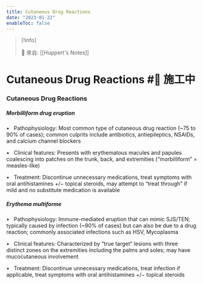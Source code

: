 ```yaml
---
title: Cutaneous Drug Reactions
date: "2023-01-22"
enableToc: false
---
```


> [!info]
>
> 🌱 來自: [[Huppert's Notes]]

# Cutaneous Drug Reactions #🚧 施工中

### Cutaneous Drug Reactions

##### Morbilliform drug eruption

•   Pathophysiology: Most common type of cutaneous drug reaction (~75 to 90% of cases); common culprits include antibiotics, antiepileptics, NSAIDs, and calcium channel blockers

•   Clinical features: Presents with erythematous macules and papules coalescing into patches on the trunk, back, and extremities (“morbilliform” = measles-like)

•   Treatment: Discontinue unnecessary medications, treat symptoms with oral antihistamines \+/− topical steroids, may attempt to “treat through” if mild and no substitute medication is available

##### Erythema multiforme

•   Pathophysiology: Immune-mediated eruption that can mimic SJS/TEN; typically caused by infection (~90% of cases) but can also be due to a drug reaction; commonly associated infections such as HSV, Mycoplasma

•   Clinical features: Characterized by “true target” lesions with three distinct zones on the extremities including the palms and soles; may have mucocutaneous involvement

•   Treatment: Discontinue unnecessary medications, treat infection if applicable, treat symptoms with oral antihistamines \+/− topical steroids

